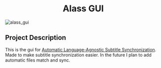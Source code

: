 <h1 align="center">Alass GUI</h1>
<p align="center"></p>

![alass_gui](https://github.com/user-attachments/assets/bf7e707c-7534-42db-a390-5fdaa540ca96)

## Project Description

This is the gui for <a href="https://github.com/kaegi/alass">Automatic Language-Agnostic Subtitle Synchronization</a>. Made to make subtitle synchronization easier. In the future I plan to add automatic files match and sync.
